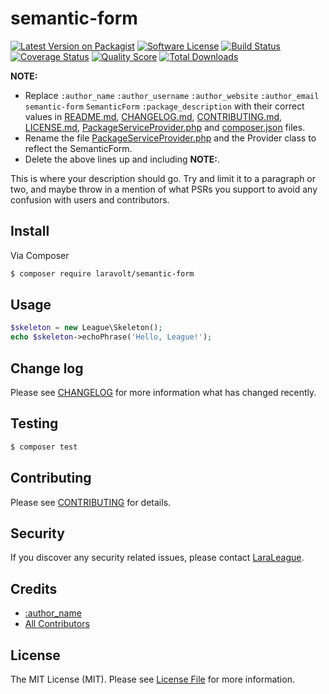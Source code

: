 # semantic-form

[![Latest Version on Packagist][ico-version]][link-packagist]
[![Software License][ico-license]](LICENSE.md)
[![Build Status][ico-travis]][link-travis]
[![Coverage Status][ico-scrutinizer]][link-scrutinizer]
[![Quality Score][ico-code-quality]][link-code-quality]
[![Total Downloads][ico-downloads]][link-downloads]


**NOTE:**
- Replace ```:author_name``` ```:author_username``` ```:author_website``` ```:author_email``` ```semantic-form``` ```SemanticForm``` ```:package_description``` with their correct values in [README.md](README.md), [CHANGELOG.md](CHANGELOG.md), [CONTRIBUTING.md](CONTRIBUTING.md), [LICENSE.md](LICENSE.md), [PackageServiceProvider.php](src/PackageServiceProvider.php) and [composer.json](composer.json) files.
- Rename the file [PackageServiceProvider.php](src/PackageServiceProvider.php) and the Provider class to reflect the SemanticForm.
- Delete the above lines up and including **NOTE:**.

This is where your description should go. Try and limit it to a paragraph or two, and maybe throw in a mention of what
PSRs you support to avoid any confusion with users and contributors.

## Install

Via Composer

``` bash
$ composer require laravolt/semantic-form
```

## Usage

``` php
$skeleton = new League\Skeleton();
echo $skeleton->echoPhrase('Hello, League!');
```

## Change log

Please see [CHANGELOG](CHANGELOG.md) for more information what has changed recently.

## Testing

``` bash
$ composer test
```

## Contributing

Please see [CONTRIBUTING](CONTRIBUTING.md) for details.

## Security

If you discover any security related issues, please contact [LaraLeague](https://github.com/lara-league).

## Credits

- [:author_name][link-author]
- [All Contributors][link-contributors]

## License

The MIT License (MIT). Please see [License File](LICENSE.md) for more information.

[ico-version]: https://img.shields.io/packagist/v/league/semantic-form.svg?style=flat-square
[ico-license]: https://img.shields.io/badge/license-MIT-brightgreen.svg?style=flat-square
[ico-travis]: https://img.shields.io/travis/thephpleague/semantic-form/master.svg?style=flat-square
[ico-scrutinizer]: https://img.shields.io/scrutinizer/coverage/g/thephpleague/semantic-form.svg?style=flat-square
[ico-code-quality]: https://img.shields.io/scrutinizer/g/thephpleague/semantic-form.svg?style=flat-square
[ico-downloads]: https://img.shields.io/packagist/dt/league/semantic-form.svg?style=flat-square

[link-packagist]: https://packagist.org/packages/league/semantic-form
[link-travis]: https://travis-ci.org/thephpleague/semantic-form
[link-scrutinizer]: https://scrutinizer-ci.com/g/thephpleague/semantic-form/code-structure
[link-code-quality]: https://scrutinizer-ci.com/g/thephpleague/semantic-form
[link-downloads]: https://packagist.org/packages/league/semantic-form
[link-author]: https://github.com/:author_username
[link-contributors]: ../../contributors
